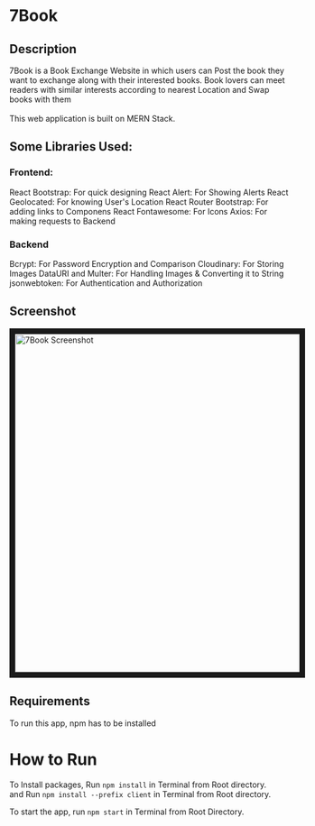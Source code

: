 # 7Book

## Description
7Book is a Book Exchange Website in which users can Post the book they want to exchange along with their interested books. Book lovers can meet readers with similar interests according to nearest Location and Swap books with them <br><br>
This web application is built on MERN Stack. 
## Some Libraries Used:
### Frontend:
React Bootstrap: For quick designing
React Alert: For Showing Alerts
React Geolocated: For knowing User's Location
React Router Bootstrap: For adding links to Componens
React Fontawesome: For Icons
Axios: For making requests to Backend

### Backend
Bcrypt: For Password Encryption and Comparison
Cloudinary: For Storing Images
DataURI and Multer: For Handling Images & Converting it to String
jsonwebtoken: For Authentication and Authorization


## Screenshot
<img src="https://raw.githubusercontent.com/rharshit82/7Book/main/screenshot.png" 
alt="7Book Screenshot" width="535" height="600" border="10" />


## Requirements
To run this app, npm has to be installed

# How to Run
To Install packages,
Run ```npm install``` in Terminal from Root directory. <br>
and Run ```npm install --prefix client``` in Terminal from Root directory. <br>

To start the app, run ```npm start``` in Terminal from Root Directory.
